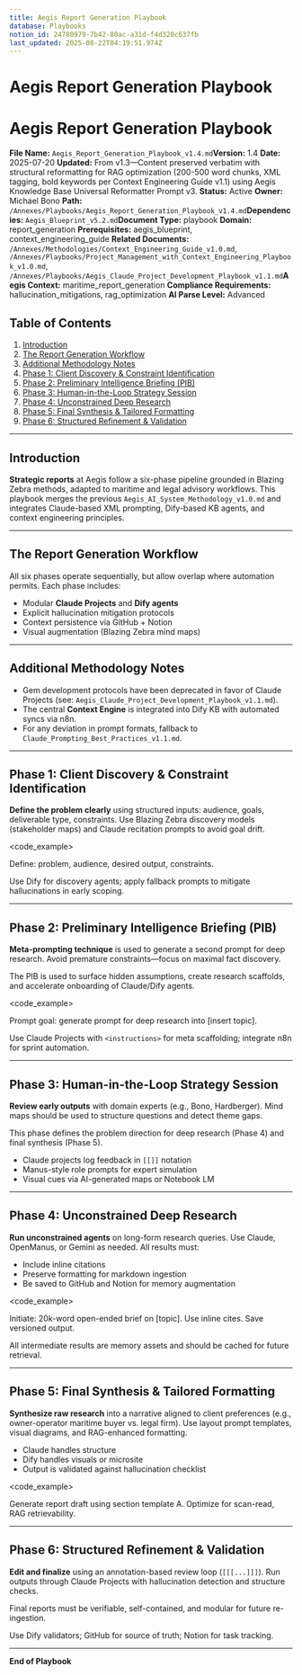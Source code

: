 ```yaml
---
title: Aegis Report Generation Playbook
database: Playbooks
notion_id: 24780979-7b42-80ac-a31d-f4d320c637fb
last_updated: 2025-08-22T04:19:51.974Z
---
```


# Aegis Report Generation Playbook


# Aegis Report Generation Playbook


**File Name:** `Aegis_Report_Generation_Playbook_v1.4.md`**Version:** 1.4
**Date:** 2025-07-20
**Updated:** From v1.3—Content preserved verbatim with structural reformatting for RAG optimization (200-500 word chunks, XML tagging, bold keywords per Context Engineering Guide v1.1) using Aegis Knowledge Base Universal Reformatter Prompt v3.
**Status:** Active
**Owner:** Michael Bono
**Path:** `/Annexes/Playbooks/Aegis_Report_Generation_Playbook_v1.4.md`**Dependencies:** `Aegis_Blueprint_v5.2.md`**Document Type:** playbook
**Domain:** report\_generation
**Prerequisites:** aegis\_blueprint, context\_engineering\_guide
**Related Documents:** `/Annexes/Methodologies/Context_Engineering_Guide_v1.0.md`, `/Annexes/Playbooks/Project_Management_with_Context_Engineering_Playbook_v1.0.md`, `/Annexes/Playbooks/Aegis_Claude_Project_Development_Playbook_v1.1.md`**Aegis Context:** maritime\_report\_generation
**Compliance Requirements:** hallucination\_mitigations, rag\_optimization
**AI Parse Level:** Advanced


## Table of Contents

1. [Introduction](https://www.notion.so/238809797b428041b717f6029c3a50a2?v=238809797b42802aa49f000cfdfbb461&p=247809797b4280aca31df4d320c637fb&pm=s#introduction)
2. [The Report Generation Workflow](https://www.notion.so/238809797b428041b717f6029c3a50a2?v=238809797b42802aa49f000cfdfbb461&p=247809797b4280aca31df4d320c637fb&pm=s#the-report-generation-workflow)
3. [Additional Methodology Notes](https://www.notion.so/238809797b428041b717f6029c3a50a2?v=238809797b42802aa49f000cfdfbb461&p=247809797b4280aca31df4d320c637fb&pm=s#additional-methodology-notes)
4. [Phase 1: Client Discovery & Constraint Identification](https://www.notion.so/238809797b428041b717f6029c3a50a2?v=238809797b42802aa49f000cfdfbb461&p=247809797b4280aca31df4d320c637fb&pm=s#phase-1-client-discovery--constraint-identification)
5. [Phase 2: Preliminary Intelligence Briefing (PIB)](https://www.notion.so/238809797b428041b717f6029c3a50a2?v=238809797b42802aa49f000cfdfbb461&p=247809797b4280aca31df4d320c637fb&pm=s#phase-2-preliminary-intelligence-briefing-pib)
6. [Phase 3: Human-in-the-Loop Strategy Session](https://www.notion.so/238809797b428041b717f6029c3a50a2?v=238809797b42802aa49f000cfdfbb461&p=247809797b4280aca31df4d320c637fb&pm=s#phase-3-human-in-the-loop-strategy-session)
7. [Phase 4: Unconstrained Deep Research](https://www.notion.so/238809797b428041b717f6029c3a50a2?v=238809797b42802aa49f000cfdfbb461&p=247809797b4280aca31df4d320c637fb&pm=s#phase-4-unconstrained-deep-research)
8. [Phase 5: Final Synthesis & Tailored Formatting](https://www.notion.so/238809797b428041b717f6029c3a50a2?v=238809797b42802aa49f000cfdfbb461&p=247809797b4280aca31df4d320c637fb&pm=s#phase-5-final-synthesis--tailored-formatting)
9. [Phase 6: Structured Refinement & Validation](https://www.notion.so/238809797b428041b717f6029c3a50a2?v=238809797b42802aa49f000cfdfbb461&p=247809797b4280aca31df4d320c637fb&pm=s#phase-6-structured-refinement--validation)

---


## Introduction


**Strategic reports** at Aegis follow a six-phase pipeline grounded in Blazing Zebra methods, adapted to maritime and legal advisory workflows. This playbook merges the previous `Aegis_AI_System_Methodology_v1.0.md` and integrates Claude-based XML prompting, Dify-based KB agents, and context engineering principles.


---


## The Report Generation Workflow


All six phases operate sequentially, but allow overlap where automation permits. Each phase includes:

- Modular **Claude Projects** and **Dify agents**
- Explicit hallucination mitigation protocols
- Context persistence via GitHub + Notion
- Visual augmentation (Blazing Zebra mind maps)

---


## Additional Methodology Notes

- Gem development protocols have been deprecated in favor of Claude Projects (see: `Aegis_Claude_Project_Development_Playbook_v1.1.md`).
- The central **Context Engine** is integrated into Dify KB with automated syncs via n8n.
- For any deviation in prompt formats, fallback to `Claude_Prompting_Best_Practices_v1.1.md`.

---


## Phase 1: Client Discovery & Constraint Identification


**Define the problem clearly** using structured inputs: audience, goals, deliverable type, constraints. Use Blazing Zebra discovery models (stakeholder maps) and Claude recitation prompts to avoid goal drift.


\<code\_example>


<instructions>
Define: problem, audience, desired output, constraints.
</instructions>
</code_example>


<important>


Use Dify for discovery agents; apply fallback prompts to mitigate hallucinations in early scoping.


</important>


---


## Phase 2: Preliminary Intelligence Briefing (PIB)


**Meta-prompting technique** is used to generate a second prompt for deep research. Avoid premature constraints—focus on maximal fact discovery.


<thinking>


The PIB is used to surface hidden assumptions, create research scaffolds, and accelerate onboarding of Claude/Dify agents.


</thinking>


\<code\_example>


<meta>
Prompt goal: generate prompt for deep research into [insert topic].
</meta>
</code_example>


<important>


Use Claude Projects with `<instructions>` for meta scaffolding; integrate n8n for sprint automation.


</important>


---


## Phase 3: Human-in-the-Loop Strategy Session


**Review early outputs** with domain experts (e.g., Bono, Hardberger). Mind maps should be used to structure questions and detect theme gaps.


<answer>


This phase defines the problem direction for deep research (Phase 4) and final synthesis (Phase 5).


</answer>

- Claude projects log feedback in `[[]]` notation
- Manus-style role prompts for expert simulation
- Visual cues via AI-generated maps or Notebook LM

---


## Phase 4: Unconstrained Deep Research


**Run unconstrained agents** on long-form research queries. Use Claude, OpenManus, or Gemini as needed. All results must:

- Include inline citations
- Preserve formatting for markdown ingestion
- Be saved to GitHub and Notion for memory augmentation

\<code\_example>


<research>
Initiate: 20k-word open-ended brief on [topic]. Use inline cites. Save versioned output.
</research>
</code_example>


<important>


All intermediate results are memory assets and should be cached for future retrieval.


</important>


---


## Phase 5: Final Synthesis & Tailored Formatting


**Synthesize raw research** into a narrative aligned to client preferences (e.g., owner-operator maritime buyer vs. legal firm). Use layout prompt templates, visual diagrams, and RAG-enhanced formatting.

- Claude handles structure
- Dify handles visuals or microsite
- Output is validated against hallucination checklist

\<code\_example>


<layout>
Generate report draft using section template A. Optimize for scan-read, RAG retrievability.
</layout>
</code_example>


---


## Phase 6: Structured Refinement & Validation


**Edit and finalize** using an annotation-based review loop (`[[[...]]]`). Run outputs through Claude Projects with hallucination detection and structure checks.


<answer>


Final reports must be verifiable, self-contained, and modular for future re-ingestion.


</answer>


<important>


Use Dify validators; GitHub for source of truth; Notion for task tracking.


</important>


---


**End of Playbook**

